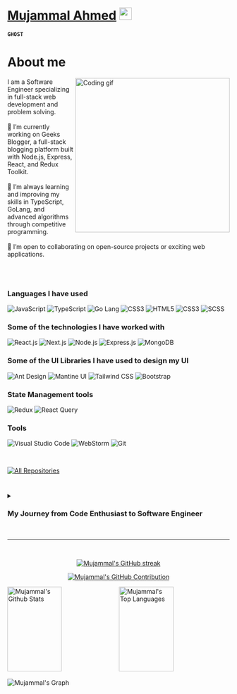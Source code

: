 
<!-- Intro -->
# <a target="_blank" href="https://www.linkedin.com/in/mujammal-ahmed/">Mujammal Ahmed</a> <img src="https://media.giphy.com/media/hvRJCLFzcasrR4ia7z/giphy.gif" width="28">
**`GHOST`**

 <!-- About Section -->
 # About me
 
<p>
 <img align="right" width="350" src="https://github.com/Anmol-Baranwal/Cool-GIFs-For-GitHub/assets/74038190/3b4607a1-1cc6-41f1-926f-892ae880e7a5" alt="Coding gif" />
 <!-- 
 ✌️ &emsp; Enjoy problem solving <br/><br/>
 ❤️ &emsp; Love to learning new features<br/><br/>
 📧 &emsp; Reach me anytime: mujammal.salman@gmail.com<br/><br/> -->
  I am a Software Engineer specializing in full-stack web development and problem solving. <br/><br/>
 🔭 I’m currently working on Geeks Blogger, a full-stack blogging platform built with Node.js, Express, React, and Redux Toolkit. <br/><br/>
🌱 I’m always learning and improving my skills in TypeScript, GoLang, and advanced algorithms through competitive programming. <br/><br/>
👯 I’m open to collaborating on open-source projects or exciting web applications. <br/><br/>
</p>
<br/>


<!-- Skills Section -->
### Languages I have used

  ![JavaScript](https://img.shields.io/badge/Javascript-F0DB4F?style=for-the-badge&labelColor=F0DB4F&logo=javascript&logoColor=black) ![TypeScript](https://img.shields.io/badge/Typescript-007acc?style=for-the-badge&labelColor=007acc&logo=typescript&logoColor=white) ![Go Lang](https://img.shields.io/badge/Go_Lang-6AD7E5?style=for-the-badge&logo=go&logoColor=black&labelColor=6AD7E5) ![CSS3](https://img.shields.io/badge/CSS3-1572B6?style=for-the-badge&logo=css3&logoColor=white) ![HTML5](https://img.shields.io/badge/HTML5-E34F26?style=for-the-badge&logo=html5&logoColor=white) ![CSS3](https://img.shields.io/badge/CSS3-1572B6?style=for-the-badge&logo=css3&logoColor=white) ![SCSS](https://img.shields.io/badge/Sass-CC6699?style=for-the-badge&logo=sass&logoColor=white) 

### Some of the technologies I have worked with
  ![React.js](https://img.shields.io/badge/-React.js-61DBFB?style=for-the-badge&labelColor=61DBFB&logo=react&logoColor=black) ![Next.js](https://img.shields.io/badge/next.js-000000?style=for-the-badge&logo=nextdotjs&logoColor=white) ![Node.js](https://img.shields.io/badge/node.js-3C873A?style=for-the-badge&labelColor=3C873A&logo=node.js&logoColor=white) ![Express.js](https://img.shields.io/badge/Express.js-000000?style=for-the-badge&logo=express&logoColor=white) ![MongoDB](https://img.shields.io/badge/MongoDB-4EA94B?style=for-the-badge&logo=mongodb&logoColor=white)

### Some of the UI Libraries I have used to design my UI
  ![Ant Design](https://img.shields.io/badge/AntDesign-0170FE?style=for-the-badge&logo=antdesign&logoColor=white) ![Mantine UI](https://img.shields.io/badge/mantine-339AF0?style=for-the-badge&logo=mantine&logoColor=white&labelColor=339AF0) ![Tailwind CSS](https://img.shields.io/badge/Tailwind_CSS-092749?style=for-the-badge&logo=tailwindcss&logoColor=white&labelColor=092749) ![Bootstrap](https://img.shields.io/badge/Bootstrap-563D7C?style=for-the-badge&logo=bootstrap&logoColor=white)

### State Management tools
  ![Redux](https://img.shields.io/badge/Redux-593D88?style=for-the-badge&logo=redux&logoColor=white) ![React Query](https://img.shields.io/badge/-React_Query-FF4154?style=for-the-badge&logo=react%20query&logoColor=white)

### Tools
  ![Visual Studio Code](https://img.shields.io/badge/Visual_Studio-0078d7?style=for-the-badge&logo=visual%20studio&logoColor=white) ![WebStorm](https://img.shields.io/badge/WebStorm-770055?style=for-the-badge&logo=WebStorm&logoColor=white&labelColor=770055) ![Git](https://img.shields.io/badge/Git-F05032?style=for-the-badge&logo=git&logoColor=white)

<br/>

<p align="left">
  <a href="https://github.com/dkn1ght23?tab=repositories" target="_blank"><img alt="All Repositories" title="All Repositories" src="https://img.shields.io/badge/-All%20Repos-2962FF?style=for-the-badge&logo=koding&logoColor=white"/></a>
</p>

#
 <!-- Drop Down Section -->
<details>
  <summary> <h3> My Journey from Code Enthusiast to Software Engineer </h3> </summary>
  
  My journey into software engineering started well before my professional career. I’ve always been passionate about solving problems, which led me into competitive programming early on. Over time, I tackled more than 1200 problems across different platforms and participated in over 250 contests. Competitive programming helped me build a solid foundation in algorithms and data structures, and I earned recognition in the coding community of my university.
  
  After completing my B.Sc. in Computer Science & Engineering from Leading University, I began my professional journey as a Junior Software Engineer at Technext Limited, where I applied my skills to real-world projects like Eventgee, optimizing back-end performance with Express.js and improving user authentication, reducing response times by 40% and enhancing data security.
  
  In January 2024, I advanced my career by joining Hash Solution in Dubai as a Software Engineer (Remote), focusing on scalability and performance. I built microservices using GoLang and integrated them with React-based front-end systems, developing a responsive E-Invoice Solution with role-based access control (RBAC), blending front-end and back-end expertise to create a seamless product.
  
  From competitive coding to becoming a full-stack software engineer, my journey has been driven by a desire to solve complex problems and create impactful solutions. Every project I take on is a chance to learn and grow, and that’s what keeps me excited about this field.
  
</details>



<br/>
<hr/>
<br/>
 <!-- Stats Section -->
 
<p align="center">
  <a href="https://github.com/dkn1ght23">
    <img src="https://github-readme-streak-stats.herokuapp.com/?user=dkn1ght23&theme=radical&border=7F3FBF&background=0D1117" alt="Mujammal's GitHub streak"/>
  </a>
</p>

<p align="center">
  <a href="https://github.com/dkn1ght23">
    <img src="https://github-profile-summary-cards.vercel.app/api/cards/profile-details?username=dkn1ght23&theme=radical" alt="Mujammal's GitHub Contribution"/>
  </a>
</p>

<a> 
    <a href="https://github.com/dkn1ght23"><img alt="Mujammal's Github Stats" src="https://denvercoder1-github-readme-stats.vercel.app/api?username=dkn1ght23&show_icons=true&count_private=true&theme=react&border_color=7F3FBF&bg_color=0D1117&title_color=F85D7F&icon_color=F8D866" height="192px" width="49.5%"/></a>
  <a href="https://github.com/dkn1ght23"><img alt="Mujammal's Top Languages" src="https://denvercoder1-github-readme-stats.vercel.app/api/top-langs/?username=dkn1ght23&langs_count=8&layout=compact&theme=react&border_color=7F3FBF&bg_color=0D1117&title_color=F85D7F&icon_color=F8D866" height="192px" width="49.5%"/></a>
  <br/>
</a>


![Mujammal's Graph](https://github-readme-activity-graph.vercel.app/graph?username=dkn1ght23&custom_title=Mujammal%27s%20GitHub%20Activity%20Graph&bg_color=0D1117&color=7F3FBF&line=7F3FBF&point=7F3FBF&area_color=FFFFFF&title_color=FFFFFF&area=true)
